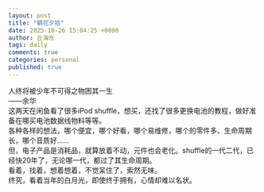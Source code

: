 ```yaml
---
layout: post
title: "朝花夕拾"
date: 2025-10-26 15:04:25 +0800
author: 丘海东 
tags: daily
comments: true
categories: personal
published: true
---
```

人终将被少年不可得之物困其一生  
——余华  
​这两天在闲鱼看了很多iPod shuffle，想买，还找了很多更换电池的教程，做好准备在哪买电池数据线物料等等。  
​各种各样的想法，哪个便宜，哪个好看，哪个易维修，哪个的零件多、生命周期长，哪个音质好……  
​但，电子产品是消耗品，就算放着不动，元件也会老化。shuffle的一代二代，已经快20年了，无论哪一代，都过了其生命周期。  
看着，找着，想着想着，不觉呆住了，索然无味。  
​终究，看着当年的白月光，即使终于拥有，心情却难以名状。
